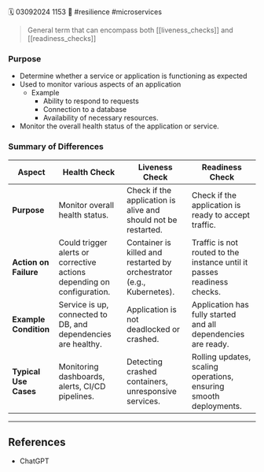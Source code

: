 🗓️ 03092024 1153
📎 #resilience #microservices

> General term that can encompass both [[liveness_checks]] and [[readiness_checks]]

### Purpose
- Determine whether a service or application is functioning as expected
- Used to monitor various aspects of an application
	- Example
		- Ability to respond to requests
		- Connection to a database
		- Availability of necessary resources.
- Monitor the overall health status of the application or service.

### Summary of Differences

| **Aspect**            | **Health Check**                                                       | **Liveness Check**                                                    | **Readiness Check**                                                     |
| --------------------- | ---------------------------------------------------------------------- | --------------------------------------------------------------------- | ----------------------------------------------------------------------- |
| **Purpose**           | Monitor overall health status.                                         | Check if the application is alive and should not be restarted.        | Check if the application is ready to accept traffic.                    |
| **Action on Failure** | Could trigger alerts or corrective actions depending on configuration. | Container is killed and restarted by orchestrator (e.g., Kubernetes). | Traffic is not routed to the instance until it passes readiness checks. |
| **Example Condition** | Service is up, connected to DB, and dependencies are healthy.          | Application is not deadlocked or crashed.                             | Application has fully started and all dependencies are ready.           |
| **Typical Use Cases** | Monitoring dashboards, alerts, CI/CD pipelines.                        | Detecting crashed containers, unresponsive services.                  | Rolling updates, scaling operations, ensuring smooth deployments.       |

---

## References
- ChatGPT